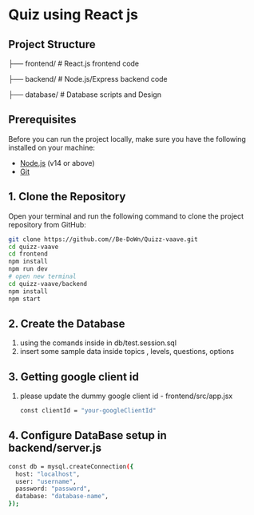 # Quiz using React js

## Project Structure

├── frontend/ # React.js frontend code

├── backend/ # Node.js/Express backend code

├── database/ # Database scripts and Design

## Prerequisites

Before you can run the project locally, make sure you have the following installed on your machine:

- [Node.js](https://nodejs.org/) (v14 or above)
- [Git](https://git-scm.com/)

## 1. Clone the Repository

Open your terminal and run the following command to clone the project repository from GitHub:

```bash
git clone https://github.com//Be-DoWn/Quizz-vaave.git
cd quizz-vaave
cd frontend
npm install
npm run dev
# open new terminal
cd quizz-vaave/backend
npm install
npm start
```

## 2. Create the Database

1. using the comands inside in db/test.session.sql
2. insert some sample data inside topics , levels, questions, options

## 3. Getting google client id
1. please update the dummy google client id - frontend/src/app.jsx
   ```bash
   const clientId = "your-googleClientId"
   ```

## 4. Configure DataBase setup in backend/server.js

```bash
const db = mysql.createConnection({
  host: "localhost",
  user: "username",
  password: "password",
  database: "database-name",
});
```
